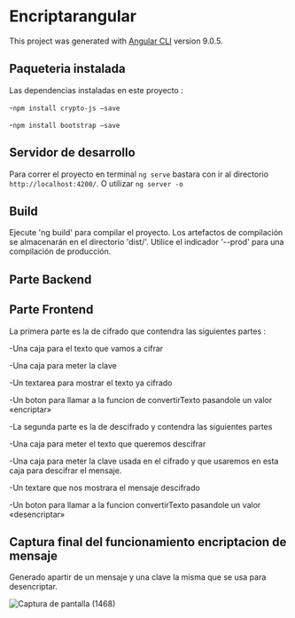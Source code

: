 # Encriptarangular

This project was generated with [Angular CLI](https://github.com/angular/angular-cli) version 9.0.5.

## Paqueteria instalada
Las dependencias instaladas en este proyecto :

-`npm install crypto-js –save`

-`npm install bootstrap –save`

## Servidor de desarrollo

Para correr el proyecto en terminal `ng serve` bastara con ir al directorio `http://localhost:4200/`. O utilizar `ng server -o`


## Build

Ejecute 'ng build' para compilar el proyecto. Los artefactos de compilación se almacenarán en el directorio 'dist/'. Utilice el indicador '--prod' para una compilación de producción.

## Parte Backend

## Parte Frontend
La primera parte es la de cifrado que contendra las siguientes partes :

-Una caja para el texto que vamos a cifrar

-Una caja para meter la clave

-Un textarea para mostrar el texto ya cifrado

-Un boton para llamar a la funcion de convertirTexto pasandole un valor «encriptar»

-La segunda parte es la de descifrado y contendra las siguientes partes

-Una caja para meter el texto que queremos descifrar

-Una caja para meter la clave usada en el cifrado y que usaremos en esta caja para descifrar el mensaje.

-Un textare que nos mostrara el mensaje descifrado

-Un boton para llamar a la funcion convertirTexto pasandole un valor «desencriptar»


## Captura final del funcionamiento encriptacion de mensaje
Generado apartir de un mensaje y una clave la misma que se usa para desencriptar.

![Captura de pantalla (1468)](https://user-images.githubusercontent.com/92960409/152889349-eea41d43-61cc-4ba3-b7e2-7b17b6a11c94.png)
